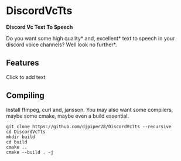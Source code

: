 # DiscordVcTts
**Discord Vc Text To Speech**

Do you want some high quality\* and, excellent\* text to speech in 
your discord voice channels? Well look no further\*.

## Features
Click to add text

## Compiling
Install ffmpeg, curl and, jansson. You may also want some compilers,
maybe some cmake, maybe even a build essential.

```
git clone https://github.com/djpiper28/DiscordVcTts --recursive
cd DiscordVcTts
mkdir build
cd build
cmake ..
cmake --build . -j
```

